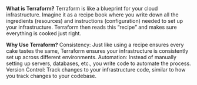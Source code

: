 **What is Terraform?**
Terraform is like a blueprint for your cloud infrastructure. Imagine it as a recipe book where you write down all the ingredients (resources) and instructions (configuration) needed to set up your infrastructure. Terraform then reads this “recipe” and makes sure everything is cooked just right.

**Why Use Terraform?**
Consistency: Just like using a recipe ensures every cake tastes the same, Terraform ensures your infrastructure is consistently set up across different environments.
Automation: Instead of manually setting up servers, databases, etc., you write code to automate the process.
Version Control: Track changes to your infrastructure code, similar to how you track changes to your codebase.
